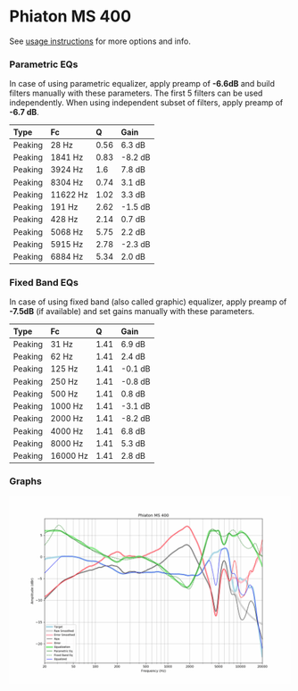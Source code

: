 # Phiaton MS 400
See [usage instructions](https://github.com/jaakkopasanen/AutoEq#usage) for more options and info.

### Parametric EQs
In case of using parametric equalizer, apply preamp of **-6.6dB** and build filters manually
with these parameters. The first 5 filters can be used independently.
When using independent subset of filters, apply preamp of **-6.7 dB**.

| Type    | Fc       |    Q | Gain    |
|:--------|:---------|:-----|:--------|
| Peaking | 28 Hz    | 0.56 | 6.3 dB  |
| Peaking | 1841 Hz  | 0.83 | -8.2 dB |
| Peaking | 3924 Hz  | 1.6  | 7.8 dB  |
| Peaking | 8304 Hz  | 0.74 | 3.1 dB  |
| Peaking | 11622 Hz | 1.02 | 3.3 dB  |
| Peaking | 191 Hz   | 2.62 | -1.5 dB |
| Peaking | 428 Hz   | 2.14 | 0.7 dB  |
| Peaking | 5068 Hz  | 5.75 | 2.2 dB  |
| Peaking | 5915 Hz  | 2.78 | -2.3 dB |
| Peaking | 6884 Hz  | 5.34 | 2.0 dB  |

### Fixed Band EQs
In case of using fixed band (also called graphic) equalizer, apply preamp of **-7.5dB**
(if available) and set gains manually with these parameters.

| Type    | Fc       |    Q | Gain    |
|:--------|:---------|:-----|:--------|
| Peaking | 31 Hz    | 1.41 | 6.9 dB  |
| Peaking | 62 Hz    | 1.41 | 2.4 dB  |
| Peaking | 125 Hz   | 1.41 | -0.1 dB |
| Peaking | 250 Hz   | 1.41 | -0.8 dB |
| Peaking | 500 Hz   | 1.41 | 0.8 dB  |
| Peaking | 1000 Hz  | 1.41 | -3.1 dB |
| Peaking | 2000 Hz  | 1.41 | -8.2 dB |
| Peaking | 4000 Hz  | 1.41 | 6.8 dB  |
| Peaking | 8000 Hz  | 1.41 | 5.3 dB  |
| Peaking | 16000 Hz | 1.41 | 2.8 dB  |

### Graphs
![](./Phiaton%20MS%20400.png)